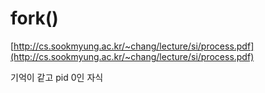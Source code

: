 # fork()

[http://cs.sookmyung.ac.kr/~chang/lecture/si/process.pdf](http://cs.sookmyung.ac.kr/~chang/lecture/si/process.pdf)

기억이 같고 pid 0인 자식 
